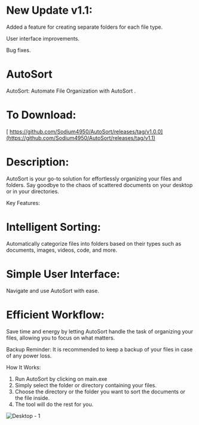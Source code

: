 
# New Update v1.1:
   Added a feature for creating separate folders for each file type.
   
   User interface improvements.
   
   Bug fixes.
   
# AutoSort
AutoSort: Automate File Organization with AutoSort .
# To Download:
  [ https://github.com/Sodium4950/AutoSort/releases/tag/v1.0.0](https://github.com/Sodium4950/AutoSort/releases/tag/v1.1)

  
# Description:
AutoSort is your go-to solution for effortlessly organizing your files and folders. Say goodbye to the chaos of scattered documents on your desktop or in your directories.

Key Features:
  # Intelligent Sorting: 
   Automatically categorize files into folders based on their types such as documents, images, videos, code, and more.
   
  # Simple User Interface: 
   Navigate and use AutoSort with ease.
   
  # Efficient Workflow: 
   Save time and energy by letting AutoSort handle the task of organizing your files, allowing you to focus on what matters.

Backup Reminder: It is recommended to keep a backup of your files in case of any power loss.

How It Works:
1. Run AutoSort by clicking on main.exe
2. Simply select the folder or directory containing your files.
2. Choose the directory or the folder you want to sort the documents or the file inside.
3. The tool will do the rest for you.
   
 ![Desktop - 1](https://github.com/Sodium4950/AutoSort/assets/140848809/e4ed7019-cedb-4ff2-b697-64ee344d1245)
 
